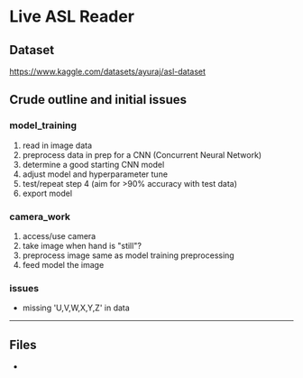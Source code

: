 # Live ASL Reader

## Dataset
https://www.kaggle.com/datasets/ayuraj/asl-dataset

## Crude outline and initial issues


### model_training
1. read in image data
2. preprocess data in prep for a CNN (Concurrent Neural Network)
3. determine a good starting CNN model
4. adjust model and hyperparameter tune
5. test/repeat step 4 (aim for >90% accuracy with test data)
6. export model

### camera_work
1. access/use camera
2. take image when hand is "still"?
3. preprocess image same as model training preprocessing
4. feed model the image

### issues
- missing 'U,V,W,X,Y,Z' in data

-------------------------



## Files
- 